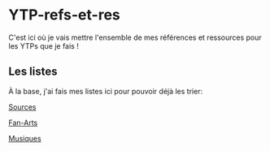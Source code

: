 # YTP-refs-et-res
C'est ici où je vais mettre l'ensemble de mes références et ressources pour les YTPs que je fais !

## Les listes

À la base, j'ai fais mes listes ici pour pouvoir déjà les trier:

[Sources](https://kidpaddleetcieglin.skyrock.com/3333779502-Infos-Sources-x-Fan-arts-et-musiques-presentent-dans-mes-YTPs.html)

[Fan-Arts](https://kidpaddleetcieglin.skyrock.com/3333777678-Infos-Sources-Fan-arts-x-et-musiques-presentent-dans-mes-YTPs.html)

[Musiques](https://kidpaddleetcieglin.skyrock.com/3333779532-Infos-Sources-Fan-arts-et-musiques-x-presentent-dans-mes-YTPs.html)


